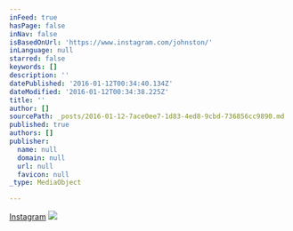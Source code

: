 ```yaml
---
inFeed: true
hasPage: false
inNav: false
isBasedOnUrl: 'https://www.instagram.com/johnston/'
inLanguage: null
starred: false
keywords: []
description: ''
datePublished: '2016-01-12T00:34:40.134Z'
dateModified: '2016-01-12T00:34:38.225Z'
title: ''
author: []
sourcePath: _posts/2016-01-12-7ace0ee7-1d83-4ed8-9cbd-736856cc9890.md
published: true
authors: []
publisher:
  name: null
  domain: null
  url: null
  favicon: null
_type: MediaObject

---
```

[Instagram][0]
![](https://s3-us-west-2.amazonaws.com/the-grid-img/p/c36cfc5679ebd2d60b2073d41ce98b1d32355545.jpg)

[0]: https://www.instagram.com/johnston/